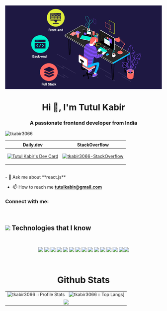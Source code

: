 <!-- ![logo](https://github.com/tkabir3066/tkabir3066/blob/main/github-banner.gif) -->

<p align="center"><img src="https://github.com/tkabir3066/tkabir3066/blob/main/github-banner.gif" /></p>
<h1 align="center">Hi 👋, I'm Tutul Kabir</h1>
<h3 align="center">A passionate frontend developer from India</h3>

<!-- <img align="right" alt="coding" width="400" src="https://user-images.githubusercontent.com/55389276/140866485-8fb1c876-9a8f-4d6a-98dc-08c4981eaf70.gif"> -->

<p align="left"> <img src="https://komarev.com/ghpvc/?username=tkabir3066&label=Profile%20views&color=0e75b6&style=flat" alt="tkabir3066" /> </p>





<!-- <a href="https://app.daily.dev/tkabir3066"><img align="center" src="https://api.daily.dev/devcards/a9d6953027f44a23a2bc576bd76e169d.png?r=166" width="400" alt="Tutul Kabir's Dev Card"/></a> -->


|                                                                 Daily.dev                                                                  |                                                                       StackOverflow                                                                       |
| :----------------------------------------------------------------------------------------------------------------------------------------: | :-------------------------------------------------------------------------------------------------------------------------------------------------------: |
| <p align="center"><a href="https://app.daily.dev/tkabir3066"><img src="https://api.daily.dev/devcards/a9d6953027f44a23a2bc576bd76e169d.png?r=1tq" height="300" width="210" alt="Tutul Kabir's Dev Card"/></a></p> | [![tkabir3066-StackOverflow](https://github-readme-stackoverflow.vercel.app/?userID=21059186)](https://stackoverflow.com/users/21059186/tutul-kabir) |

<br />
- 💬 Ask me about **react.js**

- 📫 How to reach me **tutulkabir@gmail.com**

<h3 align="left">Connect with me:</h3>
<p align="left">
</p>

<br />

<h2><img src = "https://media2.giphy.com/media/QssGEmpkyEOhBCb7e1/giphy.gif?cid=ecf05e47a0n3gi1bfqntqmob8g9aid1oyj2wr3ds3mg700bl&rid=giphy.gif" width='50'/>&nbsp;Technologies that I know</h2>

<br>
<p align="center">
<img src="https://img.shields.io/badge/HTML5-E34F26?style=for-the-badge&logo=html5&logoColor=white" height="25"/> <img src="https://img.shields.io/badge/CSS3-1572B6?style=for-the-badge&logo=css3&logoColor=white" height="25"/> <img src="https://img.shields.io/badge/javascript-F7DF1E.svg?&style=for-the-badge&logo=javascript&logoColor=white" height="25"/> <img src="https://img.shields.io/badge/React-20232A?style=for-the-badge&logo=react&logoColor=61DAFB" height="25"/> <img src="https://img.shields.io/badge/React_Router-CA4245?style=for-the-badge&logo=react-router&logoColor=white" height="25"/> <img src=" 	https://img.shields.io/badge/Sass-CC6699?style=for-the-badge&logo=sass&logoColor=white" height="25"/> <img src="https://img.shields.io/badge/Material--UI-0081CB?style=for-the-badge&logo=material-ui&logoColor=white" height="25"/> <img src="https://img.shields.io/badge/Bootstrap-563D7C?style=for-the-badge&logo=bootstrap&logoColor=white" height="25"/> <img src="https://img.shields.io/badge/Tailwind_CSS-38B2AC?style=for-the-badge&logo=tailwind-css&logoColor=white" height="25"/> <img src="https://img.shields.io/badge/Netlify-00C7B7?style=for-the-badge&logo=netlify&logoColor=white" height="25"/> <img src="https://img.shields.io/badge/Heroku-430098?style=for-the-badge&logo=heroku&logoColor=white" height="25"/> <img src="https://img.shields.io/badge/firebase-FFCA28.svg?&style=for-the-badge&logo=firebase&logoColor=white" height="25"/> <img src="https://img.shields.io/badge/Node.js-43853D?style=for-the-badge&logo=node.js&logoColor=white" height="25"/> <img src="https://img.shields.io/badge/-MongoDB-4DB33D?style=flat&logo=mongodb&logoColor=FFFFFF" height="25"/><img src="https://img.shields.io/badge/-MySQL-F29111?style=flat&logo=mysql&logoColor=FFFFFF" height="25"/>
</p>
<br/>

<p align="center">
   <table>
   <h1 align="center">Github Stats</h1>
       <tr>
       <td><img alt="tkabir3066 :: Profile Stats" src="https://github-readme-stats.vercel.app/api?username=tkabir3066&theme=blue-green&amp;show_icons=true&amp;count_private=true&amp;hide_border=true" /></td>
       <td><img alt="tkabir3066 :: Top Langs]" src="https://github-readme-stats.vercel.app/api/top-langs/?username=tkabir3066&langs_count=14&theme=blue-green&layout=compact&hide=html"> </td>
     </tr>
     <tr>
        <td colspan="2" align="center"><img  align="center" src="https://github-readme-streak-stats.herokuapp.com?user=tkabir3066&theme=blue-green&hide_border=true"></td>
     </tr>
   </table>
</p>
